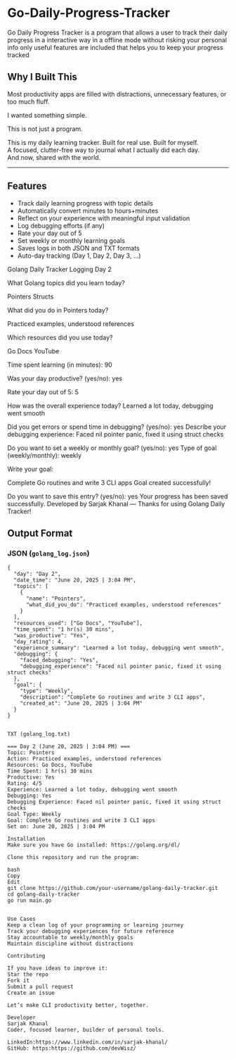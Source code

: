 # Go-Daily-Progress-Tracker
Go Daily Progress Tracker is a program that allows a user to track their daily progress in a interactive way in a offline mode without risking your personal info only useful features are included that helps you to keep your progress tracked

## Why I Built This

Most productivity apps are filled with distractions, unnecessary features, or too much fluff.

I wanted something simple.

This is not just a program.

This is my daily learning tracker. Built for real use. Built for myself.  
A focused, clutter-free way to journal what I actually did each day.  
And now, shared with the world.

---

## Features

- Track daily learning progress with topic details
- Automatically convert minutes to hours+minutes
- Reflect on your experience with meaningful input validation
- Log debugging efforts (if any)
- Rate your day out of 5
- Set weekly or monthly learning goals
- Saves logs in both JSON and TXT formats
- Auto-day tracking (Day 1, Day 2, Day 3, ...)

Golang Daily Tracker
Logging Day 2

What Golang topics did you learn today?

Pointers
Structs


What did you do in Pointers today?

Practiced examples, understood references

Which resources did you use today?

Go Docs
YouTube

Time spent learning (in minutes): 90

Was your day productive? (yes/no): yes

Rate your day out of 5: 5

How was the overall experience today?
Learned a lot today, debugging went smooth

Did you get errors or spend time in debugging? (yes/no): yes
Describe your debugging experience:
Faced nil pointer panic, fixed it using struct checks

Do you want to set a weekly or monthly goal? (yes/no): yes
Type of goal (weekly/monthly): weekly

Write your goal:

Complete Go routines and write 3 CLI apps
Goal created successfully!

Do you want to save this entry? (yes/no): yes
Your progress has been saved successfully.
Developed by Sarjak Khanal — Thanks for using Golang Daily Tracker!


## Output Format

### JSON (`golang_log.json`)


```json-----
{
  "day": "Day 2",
  "date_time": "June 20, 2025 | 3:04 PM",
  "topics": [
    {
      "name": "Pointers",
      "what_did_you_do": "Practiced examples, understood references"
    }
  ],
  "resources_used": ["Go Docs", "YouTube"],
  "time_spent": "1 hr(s) 30 mins",
  "was_productive": "Yes",
  "day_rating": 4,
  "experience_summary": "Learned a lot today, debugging went smooth",
  "debugging": {
    "faced_debugging": "Yes",
    "debugging_experience": "Faced nil pointer panic, fixed it using struct checks"
  },
  "goal": {
    "type": "Weekly",
    "description": "Complete Go routines and write 3 CLI apps",
    "created_at": "June 20, 2025 | 3:04 PM"
  }
}


TXT (golang_log.txt)

=== Day 2 (June 20, 2025 | 3:04 PM) ===
Topic: Pointers
Action: Practiced examples, understood references
Resources: Go Docs, YouTube
Time Spent: 1 hr(s) 30 mins
Productive: Yes
Rating: 4/5
Experience: Learned a lot today, debugging went smooth
Debugging: Yes
Debugging Experience: Faced nil pointer panic, fixed it using struct checks
Goal Type: Weekly
Goal: Complete Go routines and write 3 CLI apps
Set on: June 20, 2025 | 3:04 PM

Installation
Make sure you have Go installed: https://golang.org/dl/

Clone this repository and run the program:

bash
Copy
Edit
git clone https://github.com/your-username/golang-daily-tracker.git
cd golang-daily-tracker
go run main.go


Use Cases
Keep a clean log of your programming or learning journey
Track your debugging experiences for future reference
Stay accountable to weekly/monthly goals
Maintain discipline without distractions

Contributing

If you have ideas to improve it:
Star the repo
Fork it
Submit a pull request
Create an issue

Let’s make CLI productivity better, together.

Developer
Sarjak Khanal
Coder, focused learner, builder of personal tools.

LinkedIn:https://www.linkedin.com/in/sarjak-khanal/
GitHub: https:https://github.com/devWisz/

